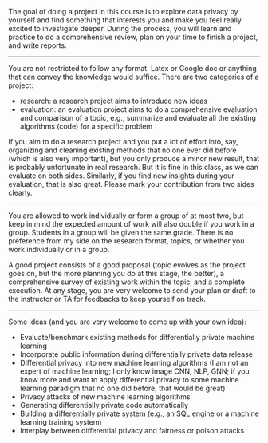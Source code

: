 



The goal of doing a project in this course is to explore data privacy by yourself and find something that interests you and make you feel really excited to investigate deeper.  During the process, you will learn and practice to do a comprehensive review, plan on your time to finish a project, and write reports.

---
You are not restricted to follow any format.  Latex or Google doc or anything that can convey the knowledge would suffice.  There are two categories of a project: 
 - research: a research project aims to introduce new ideas
 - evaluation: an evaluation project aims to do a comprehensive evaluation and comparison of a topic, e.g., summarize and evaluate all the existing algorithms (code) for a specific problem

If you aim to do a research project and you put a lot of effort into, say, organizing and cleaning existing methods that no one ever did before (which is also very important), but you only produce a minor new result, that is probably unfortunate in real research.  But it is fine in this class, as we can evaluate on both sides.  Similarly, if you find new insights during your evaluation, that is also great.  Please mark your contribution from two sides clearly.

--- 

You are allowed to work individually or form a group of at most two, but keep in mind the expected amount of work will also double if you work in a group.  Students in a group will be given the same grade.  There is no preference from my side on the research format, topics, or whether you work individually or in a group.

A good project consists of a good proposal (topic evolves as the project goes on, but the more planning you do at this stage, the better), a comprehensive survey of existing work within the topic, and a complete execution.  At any stage, you are very welcome to send your plan or draft to the instructor or TA for feedbacks to keep yourself on track.  

---

Some ideas (and you are very welcome to come up with your own idea):
 - Evaluate/benchmark existing methods for differentially private machine learning
 - Incorporate public information during differentially private data release 
 - Differential privacy into new machine learning algorithms (I am not an expert of machine learning; I only know image CNN, NLP, GNN; if you know more and want to apply differential privacy to some machine learning paradigm that no one did before, that would be great)
 - Privacy attacks of new machine learning algorithms
 - Generating differentially private code automatically
 - Building a differentially private system (e.g., an SQL engine or a machine learning training system)
 - Interplay between differential privacy and fairness or poison attacks